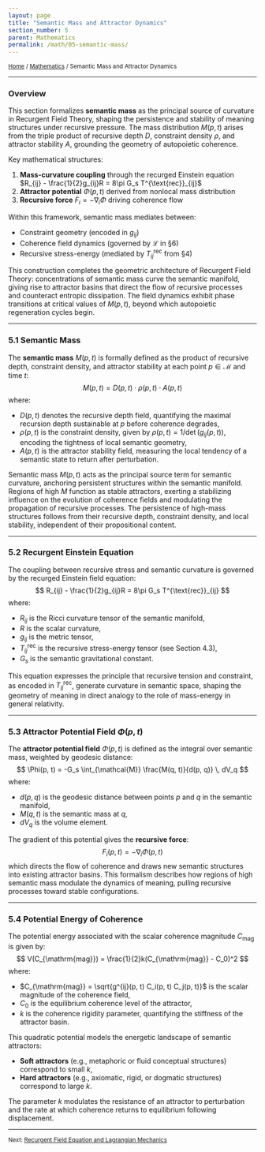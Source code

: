 ```yaml
---
layout: page
title: "Semantic Mass and Attractor Dynamics"
section_number: 5
parent: Mathematics
permalink: /math/05-semantic-mass/
---
```


<small>[Home](/) / [Mathematics](/math/) / Semantic Mass and Attractor Dynamics</small>

---

### Overview

This section formalizes **semantic mass** as the principal source of curvature in Recurgent Field Theory, shaping the persistence and stability of meaning structures under recursive pressure. The mass distribution $M(p,t)$ arises from the triple product of recursive depth $D$, constraint density $\rho$, and attractor stability $A$, grounding the geometry of autopoietic coherence.

Key mathematical structures:
1. **Mass-curvature coupling** through the recurged Einstein equation $R_{ij} - \frac{1}{2}g_{ij}R = 8\pi G_s T^{\text{rec}}_{ij}$
2. **Attractor potential** $\Phi(p,t)$ derived from nonlocal mass distribution
3. **Recursive force** $F_i = -\nabla_i\Phi$ driving coherence flow

Within this framework, semantic mass mediates between:
- Constraint geometry (encoded in $g_{ij}$)
- Coherence field dynamics (governed by $\mathcal{L}$ in §6)
- Recursive stress-energy (mediated by $T^{\text{rec}}_{ij}$ from §4)

This construction completes the geometric architecture of Recurgent Field Theory: concentrations of semantic mass curve the semantic manifold, giving rise to attractor basins that direct the flow of recursive processes and counteract entropic dissipation. The field dynamics exhibit phase transitions at critical values of $M(p, t)$, beyond which autopoietic regeneration cycles begin.

---

### **5.1 Semantic Mass**

The **semantic mass** $M(p, t)$ is formally defined as the product of recursive depth, constraint density, and attractor stability at each point $p \in \mathcal{M}$ and time $t$:
$$
M(p, t) = D(p, t) \cdot \rho(p, t) \cdot A(p, t)
$$
where:
- $D(p, t)$ denotes the recursive depth field, quantifying the maximal recursion depth sustainable at $p$ before coherence degrades,
- $\rho(p, t)$ is the constraint density, given by $\rho(p, t) = 1/\det(g_{ij}(p, t))$, encoding the tightness of local semantic geometry,
- $A(p, t)$ is the attractor stability field, measuring the local tendency of a semantic state to return after perturbation.

Semantic mass $M(p, t)$ acts as the principal source term for semantic curvature, anchoring persistent structures within the semantic manifold. Regions of high $M$ function as stable attractors, exerting a stabilizing influence on the evolution of coherence fields and modulating the propagation of recursive processes. The persistence of high-mass structures follows from their recursive depth, constraint density, and local stability, independent of their propositional content.

---

### **5.2 Recurgent Einstein Equation**

The coupling between recursive stress and semantic curvature is governed by the recurged Einstein field equation:
$$
R_{ij} - \frac{1}{2}g_{ij}R = 8\pi G_s T^{\text{rec}}_{ij}
$$
where:
- $R_{ij}$ is the Ricci curvature tensor of the semantic manifold,
- $R$ is the scalar curvature,
- $g_{ij}$ is the metric tensor,
- $T^{\text{rec}}_{ij}$ is the recursive stress-energy tensor (see Section 4.3),
- $G_s$ is the semantic gravitational constant.

This equation expresses the principle that recursive tension and constraint, as encoded in $T^{\text{rec}}_{ij}$, generate curvature in semantic space, shaping the geometry of meaning in direct analogy to the role of mass-energy in general relativity.

---

### **5.3 Attractor Potential Field $\Phi(p, t)$**

The **attractor potential field** $\Phi(p, t)$ is defined as the integral over semantic mass, weighted by geodesic distance:
$$
\Phi(p, t) = -G_s \int_{\mathcal{M}} \frac{M(q, t)}{d(p, q)} \, dV_q
$$
where:
- $d(p, q)$ is the geodesic distance between points $p$ and $q$ in the semantic manifold,
- $M(q, t)$ is the semantic mass at $q$,
- $dV_q$ is the volume element.

The gradient of this potential gives the **recursive force**:
$$
F_i(p, t) = -\nabla_i \Phi(p, t)
$$
which directs the flow of coherence and draws new semantic structures into existing attractor basins. This formalism describes how regions of high semantic mass modulate the dynamics of meaning, pulling recursive processes toward stable configurations.

---

### **5.4 Potential Energy of Coherence**

The potential energy associated with the scalar coherence magnitude $C_{\mathrm{mag}}$ is given by:
$$
V(C_{\mathrm{mag}}) = \frac{1}{2}k(C_{\mathrm{mag}} - C_0)^2
$$
where:
- $C_{\mathrm{mag}} = \sqrt{g^{ij}(p, t) C_i(p, t) C_j(p, t)}$ is the scalar magnitude of the coherence field,
- $C_0$ is the equilibrium coherence level of the attractor,
- $k$ is the coherence rigidity parameter, quantifying the stiffness of the attractor basin.

This quadratic potential models the energetic landscape of semantic attractors:
- **Soft attractors** (e.g., metaphoric or fluid conceptual structures) correspond to small $k$,
- **Hard attractors** (e.g., axiomatic, rigid, or dogmatic structures) correspond to large $k$.

The parameter $k$ modulates the resistance of an attractor to perturbation and the rate at which coherence returns to equilibrium following displacement.

---

<small>Next: [Recurgent Field Equation and Lagrangian Mechanics](/math/06-recurgent-field-equation/)</small>
